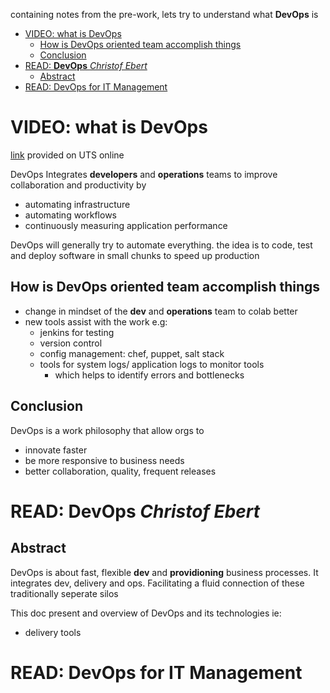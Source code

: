 containing notes from the pre-work, lets try to understand what **DevOps** is

- [VIDEO: what is DevOps](#video-what-is-devops)
  - [How is DevOps oriented team accomplish things](#how-is-devops-oriented-team-accomplish-things)
  - [Conclusion](#conclusion)
- [READ: **DevOps** *Christof Ebert*](#read-devops-christof-ebert)
  - [Abstract](#abstract)
- [READ: DevOps for IT Management](#read-devops-for-it-management)

# VIDEO: what is DevOps

[link](https://youtu.be/_I94-tJlovg) provided on UTS online

DevOps Integrates **developers** and **operations** teams to improve collaboration and productivity by

- automating infrastructure
- automating workflows
- continuously measuring application performance

DevOps will generally try to automate everything.
the idea is to code, test and deploy software in small chunks to speed up production

## How is DevOps oriented team accomplish things

- change in mindset of the **dev** and **operations** team to colab better
- new tools assist with the work e.g:
  - jenkins for testing
  - version control
  - config management: chef, puppet, salt stack
  - tools for system logs/ application logs to monitor tools 
    - which helps to identify errors and bottlenecks

## Conclusion

DevOps is a work philosophy that allow orgs to

- innovate faster
- be more responsive to business needs
- better collaboration, quality, frequent releases

# READ: **DevOps** *Christof Ebert*

## Abstract

DevOps is about fast, flexible **dev** and **providioning** business processes.
It integrates dev, delivery and ops. Facilitating a fluid connection of these traditionally seperate silos

This doc present and overview of DevOps and its technologies ie:

- delivery tools


# READ: DevOps for IT Management